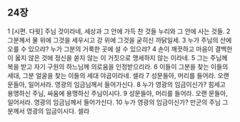 ## 24장
1 [시편. 다윗] 주님 것이라네, 세상과 그 안에 가득 찬 것들 누리와 그 안에 사는 것들.
2 그분께서 물 위에 그것을 세우시고 강 위에 그것을 굳히신 까닭일세.
3 누가 주님의 산에 오를 수 있으랴? 누가 그분의 거룩한 곳에 설 수 있으랴?
4 손이 깨끗하고 마음이 결백한 이 옳지 않은 것에 정신을 쏟지 않는 이 거짓으로 맹세하지 않는 이라네.
5 그는 주님께 복을 받고 자기 구원의 하느님께 의로움을 인정받으리라.
6 이들이 그분을 찾는 이들의 세대, 그분 얼굴을 찾는 이들의 세대 야곱이라네. 셀라
7 성문들아, 머리를 들어라. 오랜 문들아, 일어서라. 영광의 임금님께서 들어가신다.
8 누가 영광의 임금이신가? 힘세고 용맹하신 주님, 싸움에 용맹하신 주님이시다.
9 성문들아, 머리를 들어라. 오랜 문들아, 일어서라. 영광의 임금님께서 들어가신다.
10 누가 영광의 임금이신가? 만군의 주님 그분께서 영광의 임금이시다. 셀라
